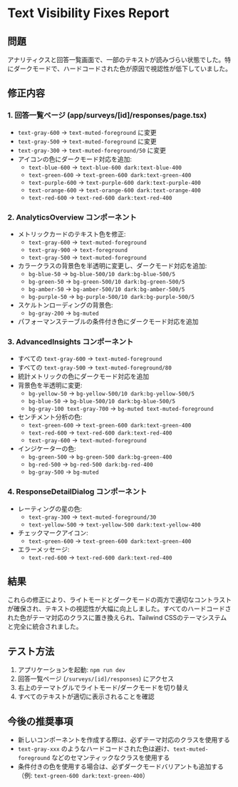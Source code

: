 # Text Visibility Fixes Report

## 問題
アナリティクスと回答一覧画面で、一部のテキストが読みづらい状態でした。特にダークモードで、ハードコードされた色が原因で視認性が低下していました。

## 修正内容

### 1. **回答一覧ページ (app/surveys/[id]/responses/page.tsx)**
- `text-gray-600` → `text-muted-foreground` に変更
- `text-gray-500` → `text-muted-foreground` に変更
- `text-gray-300` → `text-muted-foreground/50` に変更
- アイコンの色にダークモード対応を追加:
  - `text-blue-600` → `text-blue-600 dark:text-blue-400`
  - `text-green-600` → `text-green-600 dark:text-green-400`
  - `text-purple-600` → `text-purple-600 dark:text-purple-400`
  - `text-orange-600` → `text-orange-600 dark:text-orange-400`
  - `text-red-600` → `text-red-600 dark:text-red-400`

### 2. **AnalyticsOverview コンポーネント**
- メトリックカードのテキスト色を修正:
  - `text-gray-600` → `text-muted-foreground`
  - `text-gray-900` → `text-foreground`
  - `text-gray-500` → `text-muted-foreground`
- カラークラスの背景色を半透明に変更し、ダークモード対応を追加:
  - `bg-blue-50` → `bg-blue-500/10 dark:bg-blue-500/5`
  - `bg-green-50` → `bg-green-500/10 dark:bg-green-500/5`
  - `bg-amber-50` → `bg-amber-500/10 dark:bg-amber-500/5`
  - `bg-purple-50` → `bg-purple-500/10 dark:bg-purple-500/5`
- スケルトンローディングの背景色:
  - `bg-gray-200` → `bg-muted`
- パフォーマンステーブルの条件付き色にダークモード対応を追加

### 3. **AdvancedInsights コンポーネント**
- すべての `text-gray-600` → `text-muted-foreground`
- すべての `text-gray-500` → `text-muted-foreground/80`
- 統計メトリックの色にダークモード対応を追加
- 背景色を半透明に変更:
  - `bg-yellow-50` → `bg-yellow-500/10 dark:bg-yellow-500/5`
  - `bg-blue-50` → `bg-blue-500/10 dark:bg-blue-500/5`
  - `bg-gray-100 text-gray-700` → `bg-muted text-muted-foreground`
- センチメント分析の色:
  - `text-green-600` → `text-green-600 dark:text-green-400`
  - `text-red-600` → `text-red-600 dark:text-red-400`
  - `text-gray-600` → `text-muted-foreground`
- インジケーターの色:
  - `bg-green-500` → `bg-green-500 dark:bg-green-400`
  - `bg-red-500` → `bg-red-500 dark:bg-red-400`
  - `bg-gray-500` → `bg-muted`

### 4. **ResponseDetailDialog コンポーネント**
- レーティングの星の色:
  - `text-gray-300` → `text-muted-foreground/30`
  - `text-yellow-500` → `text-yellow-500 dark:text-yellow-400`
- チェックマークアイコン:
  - `text-green-600` → `text-green-600 dark:text-green-400`
- エラーメッセージ:
  - `text-red-600` → `text-red-600 dark:text-red-400`

## 結果
これらの修正により、ライトモードとダークモードの両方で適切なコントラストが確保され、テキストの視認性が大幅に向上しました。すべてのハードコードされた色がテーマ対応のクラスに置き換えられ、Tailwind CSSのテーマシステムと完全に統合されました。

## テスト方法
1. アプリケーションを起動: `npm run dev`
2. 回答一覧ページ (`/surveys/[id]/responses`) にアクセス
3. 右上のテーマトグルでライトモード/ダークモードを切り替え
4. すべてのテキストが適切に表示されることを確認

## 今後の推奨事項
- 新しいコンポーネントを作成する際は、必ずテーマ対応のクラスを使用する
- `text-gray-xxx` のようなハードコードされた色は避け、`text-muted-foreground` などのセマンティックなクラスを使用する
- 条件付きの色を使用する場合は、必ずダークモードバリアントも追加する（例: `text-green-600 dark:text-green-400`）